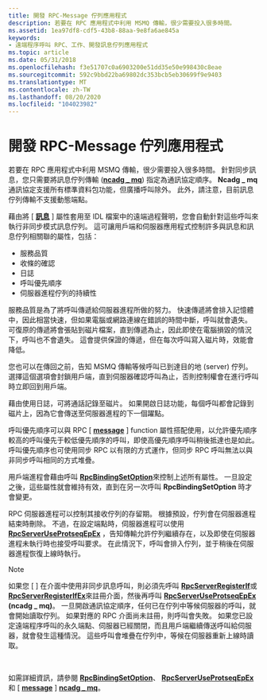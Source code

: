 ```yaml
---
title: 開發 RPC-Message 佇列應用程式
description: 若要在 RPC 應用程式中利用 MSMQ 傳輸，很少需要投入很多時間。
ms.assetid: 1ea97df8-cdf5-43b8-88aa-9e8fa6ae845a
keywords:
- 遠端程序呼叫 RPC、工作、開發訊息佇列應用程式
ms.topic: article
ms.date: 05/31/2018
ms.openlocfilehash: f3e51707c0a6903200e51dd35e50e998430c8eae
ms.sourcegitcommit: 592c9bbd22ba69802dc353bcb5eb30699f9e9403
ms.translationtype: MT
ms.contentlocale: zh-TW
ms.lasthandoff: 08/20/2020
ms.locfileid: "104023982"
---
```

# <a name="developing-rpc-message-queuing-applications"></a>開發 RPC-Message 佇列應用程式

若要在 RPC 應用程式中利用 MSMQ 傳輸，很少需要投入很多時間。 針對同步訊息，您只需要將訊息佇列傳輸 ([**ncadg \_ mq**](/windows/desktop/Midl/ncadg-mq)) 指定為通訊協定順序。 **Ncadg \_ mq** 通訊協定支援所有標準資料包功能，但廣播呼叫除外。 此外，請注意，目前訊息佇列傳輸不支援動態端點。

藉由將 \[ [**訊息**](/windows/desktop/Midl/message) \] 屬性套用至 IDL 檔案中的遠端過程聲明，您會自動針對這些呼叫來執行非同步模式訊息佇列。 這可讓用戶端和伺服器應用程式控制許多與訊息和訊息佇列相關聯的屬性，包括：

-   服務品質
-   收條的確認
-   日誌
-   呼叫優先順序
-   伺服器進程佇列的持續性

服務品質是為了將呼叫傳遞給伺服器進程所做的努力。 快速傳遞將會排入記憶體中，因此相當快速，但如果電腦或網路連線在錯誤的時間中斷，呼叫就會遺失。 可復原的傳遞將會張貼到磁片檔案，直到傳遞為止，因此即使在電腦損毀的情況下，呼叫也不會遺失。 這會提供保證的傳遞，但在每次呼叫寫入磁片時，效能會降低。

您也可以在傳回之前，告知 MSMQ 傳輸等候呼叫已到達目的地 (server) 佇列。 選擇這個選項會封鎖用戶端，直到伺服器確認呼叫為止，否則控制權會在進行呼叫時立即回到用戶端。

藉由使用日誌，可將通話記錄至磁片。 如果開啟日誌功能，每個呼叫都會記錄到磁片上，因為它會傳送至伺服器進程的下一個躍點。

呼叫優先順序可以與 RPC \[ [**message**](/windows/desktop/Midl/message) \] function 屬性搭配使用，以允許優先順序較高的呼叫優先于較低優先順序的呼叫，即使高優先順序呼叫稍後抵達也是如此。 呼叫優先順序也可使用同步 RPC 以有限的方式運作，但同步 RPC 呼叫無法以與非同步呼叫相同的方式堆疊。

用戶端進程會藉由呼叫 [**RpcBindingSetOption**](/windows/desktop/api/Rpcdce/nf-rpcdce-rpcbindingsetoption)來控制上述所有屬性。 一旦設定之後，這些屬性就會維持有效，直到在另一次呼叫 **RpcBindingSetOption** 時才會變更。

RPC 伺服器進程可以控制其接收佇列的存留期。 根據預設，佇列會在伺服器進程結束時刪除。 不過，在設定端點時，伺服器進程可以使用 [**RpcServerUseProtseqEpEx**](/windows/desktop/api/Rpcdce/nf-rpcdce-rpcserveruseprotseqepex) ，告知傳輸允許佇列繼續存在，以及即使在伺服器進程未執行時也接受呼叫要求。 在此情況下，呼叫會排入佇列，並于稍後在伺服器進程恢復上線時執行。

> [!Note]  
> 如果您 \[ [](/windows/desktop/Midl/message) \] 在介面中使用非同步訊息呼叫，則必須先呼叫 [**RpcServerRegisterIf**](/windows/desktop/api/Rpcdce/nf-rpcdce-rpcserverregisterif)或 [**RpcServerRegisterIfEx**](/windows/desktop/api/Rpcdce/nf-rpcdce-rpcserverregisterifex)來註冊介面，然後再呼叫 [**RpcServerUseProtseqEpEx**](/windows/desktop/api/Rpcdce/nf-rpcdce-rpcserveruseprotseqepex) **(ncadg \_ mq)**。 一旦開啟通訊協定順序，任何已在佇列中等候伺服器的呼叫，就會開始讀取佇列。 如果對應的 RPC 介面尚未註冊，則呼叫會失敗。 如果您已設定遠端程序呼叫的永久端點、伺服器已經關閉，而且用戶端繼續傳送呼叫給伺服器，就會發生這種情況。 這些呼叫會堆疊在佇列中，等候在伺服器重新上線時讀取。

 

如需詳細資訊，請參閱 [**RpcBindingSetOption**](/windows/desktop/api/Rpcdce/nf-rpcdce-rpcbindingsetoption)、 [**RpcServerUseProtseqEpEx**](/windows/desktop/api/Rpcdce/nf-rpcdce-rpcserveruseprotseqepex)和 \[ [**message**](/windows/desktop/Midl/message) \] [**ncadg \_ mq**](/windows/desktop/Midl/ncadg-mq)。

 

 